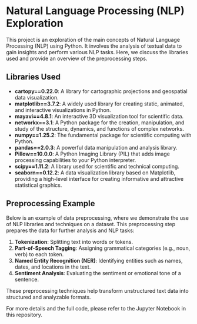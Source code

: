 # Natural Language Processing (NLP) Exploration

This project is an exploration of the main concepts of Natural Language Processing (NLP) using Python. It involves the analysis of textual data to gain insights and perform various NLP tasks. Here, we discuss the libraries used and provide an overview of the preprocessing steps.

## Libraries Used
- **cartopy==0.22.0**: A library for cartographic projections and geospatial data visualization.
- **matplotlib==3.7.2**: A widely used library for creating static, animated, and interactive visualizations in Python.
- **mayavi==4.8.1**: An interactive 3D visualization tool for scientific data.
- **networkx==3.1**: A Python package for the creation, manipulation, and study of the structure, dynamics, and functions of complex networks.
- **numpy==1.25.2**: The fundamental package for scientific computing with Python.
- **pandas==2.0.3**: A powerful data manipulation and analysis library.
- **Pillow==10.0.0**: A Python Imaging Library (PIL) that adds image processing capabilities to your Python interpreter.
- **scipy==1.11.2**: A library used for scientific and technical computing.
- **seaborn==0.12.2**: A data visualization library based on Matplotlib, providing a high-level interface for creating informative and attractive statistical graphics.

## Preprocessing Example

Below is an example of data preprocessing, where we demonstrate the use of NLP libraries and techniques on a dataset. This preprocessing step prepares the data for further analysis and NLP tasks:

1. **Tokenization**: Splitting text into words or tokens.
2. **Part-of-Speech Tagging**: Assigning grammatical categories (e.g., noun, verb) to each token.
3. **Named Entity Recognition (NER)**: Identifying entities such as names, dates, and locations in the text.
4. **Sentiment Analysis**: Evaluating the sentiment or emotional tone of a sentence.

These preprocessing techniques help transform unstructured text data into structured and analyzable formats.

For more details and the full code, please refer to the Jupyter Notebook in this repository.
